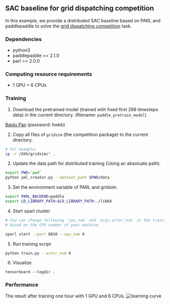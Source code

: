 ## SAC baseline for grid dispatching competition

In this example, we provide a distributed SAC baseline based on PARL and paddlepaddle to solve the [grid dispatching competition](https://aistudio.baidu.com/aistudio/competition/detail/111) task.

### Dependencies
* python3
* paddlepaddle >= 2.1.0
* parl >= 2.0.0

### Computing resource requirements
* 1 GPU + 6 CPUs

### Training

1. Download the pretrained model (trained with fixed first 288 timesteps data) in the current directory. (filename: `paddle_pretrain_model`)

[Baidu Pan](https://pan.baidu.com/s/1R-4EWIgNr2YogbJnMXk4Cg) (password: hwkb)

2. Copy all files of `gridsim` (the competition package) to the current directory.
```bash
# For example:
cp -r /XXX/gridsim/* .
```

2. Update the data path for distributed training (Using an absoluate path).
```bash
export PWD=`pwd`
python yml_creator.py --dataset_path $PWD/data
```


3. Set the environment variable of PARL and gridsim.
```bash
export PARL_BACKEND=paddle
export LD_LIBRARY_PATH=$LD_LIBRARY_PATH:./lib64
```

4. Start xparl cluster

```bash
# You can change following `cpu_num` and `args.actor_num` in the train.py 
# based on the CPU number of your machine.

xparl start --port 8010 --cpu_num 6
```

5. Run training script

```bash
python train.py --actor_num 6
```

6. Visualize
```
tensorboard --logdir .
```

### Performance
The result after training one hour with 1 GPU and 6 CPUs.
![learning curve](https://raw.githubusercontent.com/benchmarking-rl/PARL-experiments/master/Baselines/GridDispatch_competition/paddle/result.png)
